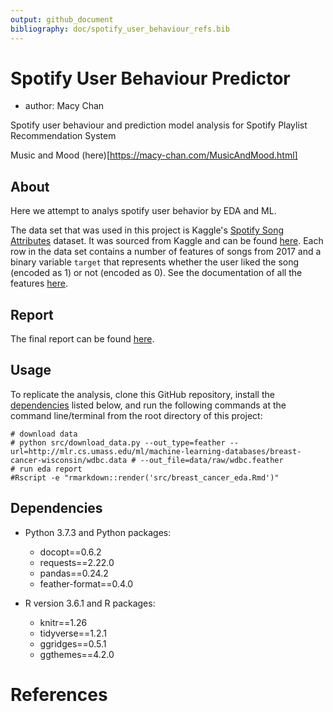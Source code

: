 ```yaml
---
output: github_document
bibliography: doc/spotify_user_behaviour_refs.bib
---
```


# Spotify User Behaviour Predictor

-   author: Macy Chan

Spotify user behaviour and prediction model analysis for Spotify Playlist Recommendation System

Music and Mood (here)[https://macy-chan.com/MusicAndMood.html]

## About

Here we attempt to analys spotify user behavior by EDA and ML.

The data set that was used in this project is Kaggle's [Spotify Song Attributes](https://www.kaggle.com/geomack/spotifyclassification/home) dataset. It was sourced from Kaggle and can be found [here](https://www.kaggle.com/mrmorj/dataset-of-songs-in-spotify). Each row in the data set contains a number of features of songs from 2017 and a binary variable `target` that represents whether the user liked the song (encoded as 1) or not (encoded as 0). See the documentation of all the features [here](https://developer.spotify.com/documentation/web-api/reference/tracks/get-audio-features/).

## Report

The final report can be found [here](https://macychan.github.io/spotify-user-behaviour-predictor/).

## Usage

To replicate the analysis, clone this GitHub repository, install the [dependencies](#dependencies) listed below, and run the following commands at the command line/terminal from the root directory of this project:

    # download data
    # python src/download_data.py --out_type=feather --url=http://mlr.cs.umass.edu/ml/machine-learning-databases/breast-cancer-wisconsin/wdbc.data # --out_file=data/raw/wdbc.feather
    # run eda report
    #Rscript -e "rmarkdown::render('src/breast_cancer_eda.Rmd')"

## Dependencies

-   Python 3.7.3 and Python packages:

    -   docopt==0.6.2
    -   requests==2.22.0
    -   pandas==0.24.2
    -   feather-format==0.4.0

-   R version 3.6.1 and R packages:

    -   knitr==1.26
    -   tidyverse==1.2.1
    -   ggridges==0.5.1
    -   ggthemes==4.2.0

# References
